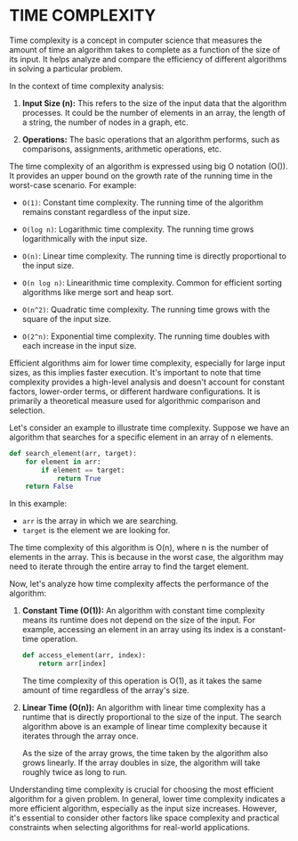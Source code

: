 # TIME COMPLEXITY

Time complexity is a concept in computer science that measures the amount of time an algorithm takes to complete as a function of the size of its input. It helps analyze and compare the efficiency of different algorithms in solving a particular problem.

In the context of time complexity analysis:

1. **Input Size (n):** This refers to the size of the input data that the algorithm processes. It could be the number of elements in an array, the length of a string, the number of nodes in a graph, etc.

2. **Operations:** The basic operations that an algorithm performs, such as comparisons, assignments, arithmetic operations, etc.

The time complexity of an algorithm is expressed using big O notation (O()). It provides an upper bound on the growth rate of the running time in the worst-case scenario. For example:

- `O(1)`: Constant time complexity. The running time of the algorithm remains constant regardless of the input size.
  
- `O(log n)`: Logarithmic time complexity. The running time grows logarithmically with the input size.

- `O(n)`: Linear time complexity. The running time is directly proportional to the input size.

- `O(n log n)`: Linearithmic time complexity. Common for efficient sorting algorithms like merge sort and heap sort.

- `O(n^2)`: Quadratic time complexity. The running time grows with the square of the input size.

- `O(2^n)`: Exponential time complexity. The running time doubles with each increase in the input size.

Efficient algorithms aim for lower time complexity, especially for large input sizes, as this implies faster execution. It's important to note that time complexity provides a high-level analysis and doesn't account for constant factors, lower-order terms, or different hardware configurations. It is primarily a theoretical measure used for algorithmic comparison and selection.

Let's consider an example to illustrate time complexity. Suppose we have an algorithm that searches for a specific element in an array of n elements.

```python
def search_element(arr, target):
    for element in arr:
        if element == target:
            return True
    return False
```

In this example:
- `arr` is the array in which we are searching.
- `target` is the element we are looking for.

The time complexity of this algorithm is O(n), where n is the number of elements in the array. This is because in the worst case, the algorithm may need to iterate through the entire array to find the target element.

Now, let's analyze how time complexity affects the performance of the algorithm:

1. **Constant Time (O(1)):** An algorithm with constant time complexity means its runtime does not depend on the size of the input. For example, accessing an element in an array using its index is a constant-time operation.

   ```python
   def access_element(arr, index):
       return arr[index]
   ```

   The time complexity of this operation is O(1), as it takes the same amount of time regardless of the array's size.

2. **Linear Time (O(n)):** An algorithm with linear time complexity has a runtime that is directly proportional to the size of the input. The search algorithm above is an example of linear time complexity because it iterates through the array once.

   As the size of the array grows, the time taken by the algorithm also grows linearly. If the array doubles in size, the algorithm will take roughly twice as long to run.

Understanding time complexity is crucial for choosing the most efficient algorithm for a given problem. In general, lower time complexity indicates a more efficient algorithm, especially as the input size increases. However, it's essential to consider other factors like space complexity and practical constraints when selecting algorithms for real-world applications.